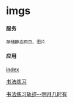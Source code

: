 # imgs

#### 服务
`存储静态网页、图片`

#### 应用

[index]( http://xy180.gitee.io/imgs/index.html )

[书法练习]( https://gitee.com/xy180/calligraphy )

[书法练习轨迹--明月几时有]( https://gitee.com/xy180/calligraphy/blob/master/%E4%B9%A6%E6%B3%95%E7%BB%83%E4%B9%A0%E8%BD%A8%E8%BF%B9--%E6%98%8E%E6%9C%88%E5%87%A0%E6%97%B6%E6%9C%89.md )


